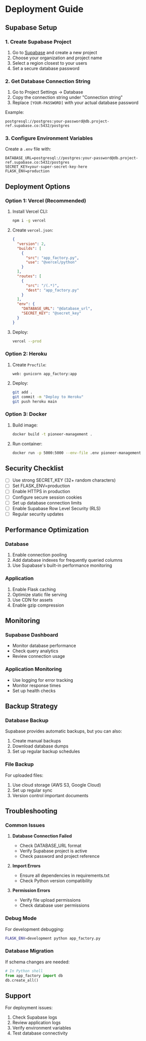 # Deployment Guide

## Supabase Setup

### 1. Create Supabase Project

1. Go to [Supabase](https://supabase.com) and create a new project
2. Choose your organization and project name
3. Select a region closest to your users
4. Set a secure database password

### 2. Get Database Connection String

1. Go to Project Settings → Database
2. Copy the connection string under "Connection string"
3. Replace `[YOUR-PASSWORD]` with your actual database password

Example:
```
postgresql://postgres:your-password@db.project-ref.supabase.co:5432/postgres
```

### 3. Configure Environment Variables

Create a `.env` file with:
```env
DATABASE_URL=postgresql://postgres:your-password@db.project-ref.supabase.co:5432/postgres
SECRET_KEY=your-super-secret-key-here
FLASK_ENV=production
```

## Deployment Options

### Option 1: Vercel (Recommended)

1. Install Vercel CLI:
   ```bash
   npm i -g vercel
   ```

2. Create `vercel.json`:
   ```json
   {
     "version": 2,
     "builds": [
       {
         "src": "app_factory.py",
         "use": "@vercel/python"
       }
     ],
     "routes": [
       {
         "src": "/(.*)",
         "dest": "app_factory.py"
       }
     ],
     "env": {
       "DATABASE_URL": "@database_url",
       "SECRET_KEY": "@secret_key"
     }
   }
   ```

3. Deploy:
   ```bash
   vercel --prod
   ```

### Option 2: Heroku

1. Create `Procfile`:
   ```
   web: gunicorn app_factory:app
   ```

2. Deploy:
   ```bash
   git add .
   git commit -m "Deploy to Heroku"
   git push heroku main
   ```

### Option 3: Docker

1. Build image:
   ```bash
   docker build -t pioneer-management .
   ```

2. Run container:
   ```bash
   docker run -p 5000:5000 --env-file .env pioneer-management
   ```

## Security Checklist

- [ ] Use strong SECRET_KEY (32+ random characters)
- [ ] Set FLASK_ENV=production
- [ ] Enable HTTPS in production
- [ ] Configure secure session cookies
- [ ] Set up database connection limits
- [ ] Enable Supabase Row Level Security (RLS)
- [ ] Regular security updates

## Performance Optimization

### Database

1. Enable connection pooling
2. Add database indexes for frequently queried columns
3. Use Supabase's built-in performance monitoring

### Application

1. Enable Flask caching
2. Optimize static file serving
3. Use CDN for assets
4. Enable gzip compression

## Monitoring

### Supabase Dashboard

- Monitor database performance
- Check query analytics
- Review connection usage

### Application Monitoring

- Use logging for error tracking
- Monitor response times
- Set up health checks

## Backup Strategy

### Database Backup

Supabase provides automatic backups, but you can also:

1. Create manual backups
2. Download database dumps
3. Set up regular backup schedules

### File Backup

For uploaded files:

1. Use cloud storage (AWS S3, Google Cloud)
2. Set up regular sync
3. Version control important documents

## Troubleshooting

### Common Issues

1. **Database Connection Failed**
   - Check DATABASE_URL format
   - Verify Supabase project is active
   - Check password and project reference

2. **Import Errors**
   - Ensure all dependencies in requirements.txt
   - Check Python version compatibility

3. **Permission Errors**
   - Verify file upload permissions
   - Check database user permissions

### Debug Mode

For development debugging:
```bash
FLASK_ENV=development python app_factory.py
```

### Database Migration

If schema changes are needed:
```python
# In Python shell
from app_factory import db
db.create_all()
```

## Support

For deployment issues:
1. Check Supabase logs
2. Review application logs
3. Verify environment variables
4. Test database connectivity